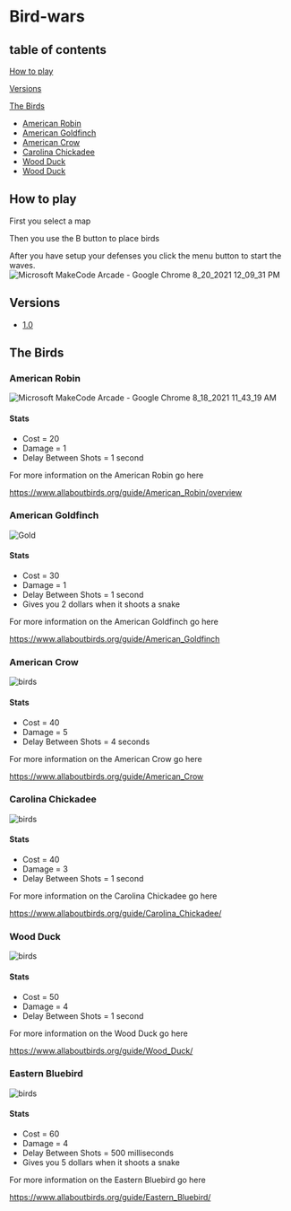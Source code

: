 # Bird-wars

## table of contents
[How to play](https://github.com/LucasMayhew/Bird-wars/blob/main/README.md#how-to-play)

[Versions](https://github.com/LucasMayhew/Bird-wars#vershons)

[The Birds](https://github.com/LucasMayhew/Bird-wars/blob/main/README.md#the-birds)
* [ American Robin](https://github.com/LucasMayhew/Bird-wars/blob/main/README.md#american-robin)
* [ American Goldfinch](https://github.com/LucasMayhew/Bird-wars/blob/main/README.md#american-goldfinch)
* [American Crow](https://github.com/LucasMayhew/Bird-wars/blob/main/README.md#american-crow)
* [Carolina Chickadee](https://github.com/LucasMayhew/Bird-wars/blob/main/README.md#carolina-chickadee)
* [Wood Duck](https://github.com/LucasMayhew/Bird-wars/blob/main/README.md#wood-duck)
* [Wood Duck](https://github.com/LucasMayhew/Bird-wars/blob/main/README.md#eastern-bluebird)



## How to play 
First you select a map 

Then you use the B button to place birds

After you have setup your defenses you click the menu button to start the waves.
![Microsoft MakeCode Arcade - Google Chrome 8_20_2021 12_09_31 PM](https://user-images.githubusercontent.com/59377840/130269424-749b6da0-49fd-45da-be05-94faa7009d58.png)


## Versions

* [1.0](https://makecode.com/_6Pb3jHggTaV0)

## The Birds


### American Robin

![Microsoft MakeCode Arcade - Google Chrome 8_18_2021 11_43_19 AM](https://user-images.githubusercontent.com/59377840/129940031-62f7d867-e919-4cb1-af70-51293198a661.jpg)

#### Stats

* Cost = 20
* Damage = 1
* Delay Between Shots = 1 second 

For more information on the American Robin go here

https://www.allaboutbirds.org/guide/American_Robin/overview


### American Goldfinch

![Gold](https://user-images.githubusercontent.com/59377840/130266098-ff8a2a9a-2738-49cf-a8ef-ad2870f96ead.jpg)

#### Stats

* Cost = 30
* Damage = 1
* Delay Between Shots = 1 second 
* Gives you 2 dollars when it shoots a snake


For more information on the American Goldfinch go here

https://www.allaboutbirds.org/guide/American_Goldfinch


### American Crow

![birds](https://user-images.githubusercontent.com/59377840/130268653-7e516e3b-aedc-41a8-88bb-e383d76089c8.jpg)

#### Stats

* Cost = 40
* Damage = 5
* Delay Between Shots = 4 seconds 

For more information on the American Crow go here

https://www.allaboutbirds.org/guide/American_Crow


### Carolina Chickadee 

![birds](https://user-images.githubusercontent.com/59377840/130288147-17dab27f-294c-4238-9fe4-12980fbce902.jpg)

#### Stats

* Cost = 40
* Damage = 3
* Delay Between Shots = 1 second

For more information on the Carolina Chickadee go here

https://www.allaboutbirds.org/guide/Carolina_Chickadee/



### Wood Duck 

![birds](https://user-images.githubusercontent.com/59377840/130289564-401f366e-3bd6-47a7-9395-94b6fa848b84.jpg)

#### Stats

* Cost = 50
* Damage = 4
* Delay Between Shots = 1 second

For more information on the Wood Duck go here

https://www.allaboutbirds.org/guide/Wood_Duck/


### Eastern Bluebird 

![birds](https://user-images.githubusercontent.com/59377840/130291791-5267f32e-24d6-4f79-8fa2-ca0acd378a2a.jpg)

#### Stats

* Cost = 60
* Damage = 4
* Delay Between Shots = 500 milliseconds
* Gives you 5 dollars when it shoots a snake

For more information on the Eastern Bluebird go here

https://www.allaboutbirds.org/guide/Eastern_Bluebird/




